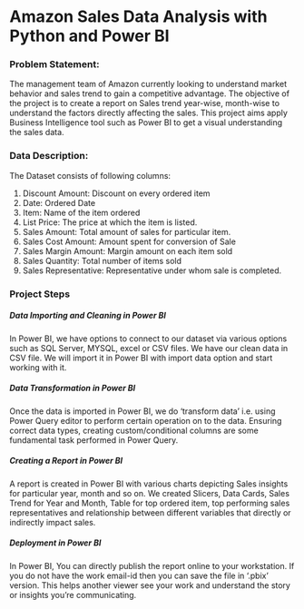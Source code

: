 # Amazon Sales Data Analysis with Python and Power BI

### Problem Statement:
The management team of Amazon currently looking to understand market behavior and sales trend to gain a competitive advantage. The objective of the project is to create a report on Sales trend year-wise, month-wise to understand the factors directly affecting the sales. This project aims apply Business Intelligence tool such as Power BI to get a visual understanding the sales data.

### Data Description:

The Dataset consists of following columns:

1.	Discount Amount: Discount on every ordered item
2.	Date: Ordered Date
3.	Item: Name of the item ordered
4.	List Price: The price at which the item is listed.
5.	Sales Amount: Total amount of sales for particular item.
6.	Sales Cost Amount: Amount spent for conversion of Sale
7.	Sales Margin Amount: Margin amount on each item sold
8.	Sales Quantity: Total number of items sold
9.	Sales Representative: Representative under whom sale is completed.



### Project Steps


##### Data Importing and Cleaning in Power BI
In Power BI, we have options to connect to our dataset via various options such as SQL Server, MYSQL, excel or CSV files. We have our clean data in CSV file. We will import it in Power BI with import data option and start working with it. 

##### Data Transformation in Power BI
Once the data is imported in Power BI, we do ‘transform data’ i.e. using Power Query editor to perform certain operation on to the data. Ensuring correct data types, creating custom/conditional columns are some fundamental task performed in Power Query.

##### Creating a Report in Power BI
A report is created in Power BI with various charts depicting Sales insights for particular year, month and so on. We created Slicers, Data Cards, Sales Trend for Year and Month, Table for top ordered item, top performing sales representatives and relationship between different variables that directly or indirectly impact sales.

##### Deployment in Power BI
In Power BI, You can directly publish the report online to your workstation. If you do not have the work email-id then you can save the file in ‘.pbix’ version. This helps another viewer see your work and understand the story or insights you’re communicating.

